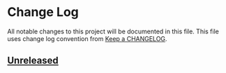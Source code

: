 # Change Log
All notable changes to this project will be documented in this file.
This file uses change log convention from [Keep a CHANGELOG](http://keepachangelog.com).

## [Unreleased][unreleased]


[unreleased]: https://github.com/dgnest/cookiecutter-go-project/compare/0.0.5...HEAD
[0.0.5]: https://github.com/dgnest/cookiecutter-go-project/compare/0.0.4...0.0.5
[0.0.4]: https://github.com/dgnest/cookiecutter-go-project/compare/0.0.3...0.0.4
[0.0.3]: https://github.com/dgnest/cookiecutter-go-project/compare/0.0.2...0.0.3
[0.0.2]: https://github.com/dgnest/cookiecutter-go-project/compare/0.0.1...0.0.2
[0.0.1]: https://github.com/dgnest/cookiecutter-go-project/compare/0.0.0...0.0.1

[CHANGELOG.md]: CHANGELOG.md
[CONTRIBUTING.md]: CONTRIBUTING.md
[LICENCE.md]: LICENCE.md
[README.md]: README.md
